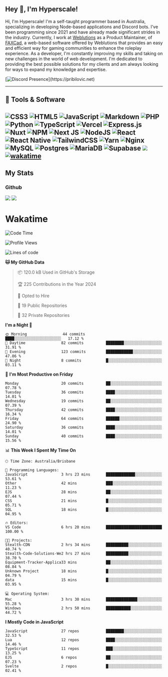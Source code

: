 ## Hey 👋, I'm Hyperscale!

Hi, I'm Hyperscale! I'm a self-taught programmer based in Australia, specializing in developing Node-based applications and Discord bots. I've been programming since 2021 and have already made significant strides in the industry. Currently, I work at [Weblutions](https://weblutions.com) as a Product Maintainer, of [FAXCad](https://weblutions.com/store/faxcad), a web-based software offered by Weblutions that provides an easy and efficient way for gaming communities to enhance the roleplay experience. As a developer, I'm constantly improving my skills and taking on new challenges in the world of web development. I'm dedicated to providing the best possible solutions for my clients and am always looking for ways to expand my knowledge and expertise.

[![Discord Presence](https://lanyard.cnrad.dev/api/906061699562475581?=idleMessage=:Just%Chillin%With%My%Kangaroo!)](https://pribilovic.net)

<p align="center">
<a href="https://github.com/Hyperscale1">
</a>
</p>

---
## 🔧 Tools & Software

![CSS3](https://img.shields.io/badge/css3-%231572B6.svg?style=for-the-badge&logo=css3&logoColor=white) ![HTML5](https://img.shields.io/badge/html5-%23E34F26.svg?style=for-the-badge&logo=html5&logoColor=white) ![JavaScript](https://img.shields.io/badge/javascript-%23323330.svg?style=for-the-badge&logo=javascript&logoColor=%23F7DF1E)  ![Markdown](https://img.shields.io/badge/markdown-%23000000.svg?style=for-the-badge&logo=markdown&logoColor=white) ![PHP](https://img.shields.io/badge/php-%23777BB4.svg?style=for-the-badge&logo=php&logoColor=white) ![Python](https://img.shields.io/badge/python-3670A0?style=for-the-badge&logo=python&logoColor=ffdd54) ![TypeScript](https://img.shields.io/badge/typescript-%23007ACC.svg?style=for-the-badge&logo=typescript&logoColor=white) ![Vercel](https://img.shields.io/badge/vercel-%23000000.svg?style=for-the-badge&logo=vercel&logoColor=white) ![Express.js](https://img.shields.io/badge/express.js-%23404d59.svg?style=for-the-badge&logo=express&logoColor=%2361DAFB) ![Nuxt](https://img.shields.io/badge/Nuxt-%23404d59.svg?style=for-the-badge&logo=nuxtdotjs&logoColor=%02dc82)  ![NPM](https://img.shields.io/badge/NPM-%23000000.svg?style=for-the-badge&logo=npm&logoColor=white) ![Next JS](https://img.shields.io/badge/Next-black?style=for-the-badge&logo=next.js&logoColor=white) ![NodeJS](https://img.shields.io/badge/node.js-6DA55F?style=for-the-badge&logo=node.js&logoColor=white) ![React](https://img.shields.io/badge/react-%2320232a.svg?style=for-the-badge&logo=react&logoColor=%2361DAFB) ![React Native](https://img.shields.io/badge/react_native-%2320232a.svg?style=for-the-badge&logo=react&logoColor=%2361DAFB) ![TailwindCSS](https://img.shields.io/badge/tailwindcss-%2338B2AC.svg?style=for-the-badge&logo=tailwind-css&logoColor=white) ![Yarn](https://img.shields.io/badge/yarn-%232C8EBB.svg?style=for-the-badge&logo=yarn&logoColor=white) ![Nginx](https://img.shields.io/badge/nginx-%23009639.svg?style=for-the-badge&logo=nginx&logoColor=white) ![MySQL](https://img.shields.io/badge/mysql-%2300f.svg?style=for-the-badge&logo=mysql&logoColor=white) ![Postgres](https://img.shields.io/badge/postgres-%23316192.svg?style=for-the-badge&logo=postgresql&logoColor=white) ![MariaDB](https://img.shields.io/badge/mariadb-%23316192.svg?style=for-the-badge&logo=mariadb&logoColor=white) ![Supabase](https://img.shields.io/badge/Supabase-3ECF8E?style=for-the-badge&logo=supabase&logoColor=white) ![](https://img.shields.io/badge/Ubuntu-E95420?style=for-the-badge&logo=ubuntu&logoColor=white) [![wakatime](https://wakatime.com/badge/user/6e098b16-30e8-493e-bf77-598fafbb912d.svg?style=for-the-badge)](https://wakatime.com/@6e098b16-30e8-493e-bf77-598fafbb912d) 
---
## My Stats

### Github
![](https://github-readme-stats.vercel.app/api?username=Hyperscale1&theme=blue-green)
![](https://github-readme-stats.vercel.app/api/top-langs/?username=Hyperscale1&theme=blue-green)

# Wakatime
<!--START_SECTION:waka-->
![Code Time](http://img.shields.io/badge/Code%20Time-863%20hrs%2049%20mins-blue)

![Profile Views](http://img.shields.io/badge/Profile%20Views-1-blue)

![Lines of code](https://img.shields.io/badge/From%20Hello%20World%20I%27ve%20Written-522.1%20thousand%20lines%20of%20code-blue)

**🐱 My GitHub Data** 

> 📦 120.0 kB Used in GitHub's Storage 
 > 
> 🏆 225 Contributions in the Year 2024
 > 
> 💼 Opted to Hire
 > 
> 📜 19 Public Repositories 
 > 
> 🔑 32 Private Repositories 
 > 
**I'm a Night 🦉** 

```text
🌞 Morning                44 commits          ████░░░░░░░░░░░░░░░░░░░░░   17.12 % 
🌆 Daytime                82 commits          ████████░░░░░░░░░░░░░░░░░   31.91 % 
🌃 Evening                123 commits         ████████████░░░░░░░░░░░░░   47.86 % 
🌙 Night                  8 commits           █░░░░░░░░░░░░░░░░░░░░░░░░   03.11 % 
```
📅 **I'm Most Productive on Friday** 

```text
Monday                   20 commits          ██░░░░░░░░░░░░░░░░░░░░░░░   07.78 % 
Tuesday                  36 commits          ████░░░░░░░░░░░░░░░░░░░░░   14.01 % 
Wednesday                19 commits          ██░░░░░░░░░░░░░░░░░░░░░░░   07.39 % 
Thursday                 42 commits          ████░░░░░░░░░░░░░░░░░░░░░   16.34 % 
Friday                   64 commits          ██████░░░░░░░░░░░░░░░░░░░   24.90 % 
Saturday                 36 commits          ████░░░░░░░░░░░░░░░░░░░░░   14.01 % 
Sunday                   40 commits          ████░░░░░░░░░░░░░░░░░░░░░   15.56 % 
```


📊 **This Week I Spent My Time On** 

```text
🕑︎ Time Zone: Australia/Brisbane

💬 Programming Languages: 
JavaScript               3 hrs 23 mins       █████████████░░░░░░░░░░░░   53.61 % 
Other                    42 mins             ███░░░░░░░░░░░░░░░░░░░░░░   11.23 % 
EJS                      28 mins             ██░░░░░░░░░░░░░░░░░░░░░░░   07.44 % 
CSS                      21 mins             █░░░░░░░░░░░░░░░░░░░░░░░░   05.71 % 
SQL                      18 mins             █░░░░░░░░░░░░░░░░░░░░░░░░   04.95 % 

🔥 Editors: 
VS Code                  6 hrs 20 mins       █████████████████████████   100.00 % 

🐱‍💻 Projects: 
Stealth-CDN              2 hrs 34 mins       ██████████░░░░░░░░░░░░░░░   40.74 % 
Stealth-Code-Solutions-We2 hrs 27 mins       ██████████░░░░░░░░░░░░░░░   38.70 % 
Equipment-Tracker-Applica33 mins             ██░░░░░░░░░░░░░░░░░░░░░░░   08.84 % 
Unknown Project          18 mins             █░░░░░░░░░░░░░░░░░░░░░░░░   04.79 % 
data                     15 mins             █░░░░░░░░░░░░░░░░░░░░░░░░   03.95 % 

💻 Operating System: 
Mac                      3 hrs 30 mins       ██████████████░░░░░░░░░░░   55.28 % 
Windows                  2 hrs 50 mins       ███████████░░░░░░░░░░░░░░   44.72 % 
```

**I Mostly Code in JavaScript** 

```text
JavaScript               27 repos            ████████░░░░░░░░░░░░░░░░░   32.53 % 
Lua                      12 repos            ████░░░░░░░░░░░░░░░░░░░░░   14.46 % 
TypeScript               11 repos            ███░░░░░░░░░░░░░░░░░░░░░░   13.25 % 
EJS                      6 repos             ██░░░░░░░░░░░░░░░░░░░░░░░   07.23 % 
Svelte                   2 repos             █░░░░░░░░░░░░░░░░░░░░░░░░   02.41 % 
```




<!--END_SECTION:waka-->
